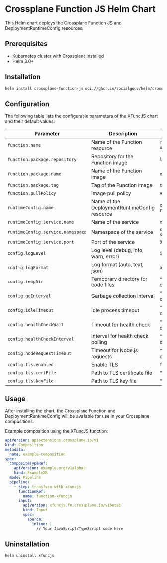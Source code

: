 # Crossplane Function JS Helm Chart

This Helm chart deploys the Crossplane Function JS and DeploymentRuntimeConfig resources.

## Prerequisites

- Kubernetes cluster with Crossplane installed
- Helm 3.0+

## Installation

```bash
helm install crossplane-function-js oci://ghcr.io/socialgouv/helm/crossplane-function-js --version 0.0.2
```

## Configuration

The following table lists the configurable parameters of the XFuncJS chart and their default values.

| Parameter                         | Description                                  | Default                  |
| --------------------------------- | -------------------------------------------- | ------------------------ |
| `function.name`                   | Name of the Function resource                | `function-xfuncjs`       |
| `function.package.repository`     | Repository for the Function image            | `localhost:5001`         |
| `function.package.name`           | Name of the Function image                   | `xfuncjs-server`         |
| `function.package.tag`            | Tag of the Function image                    | `test`                   |
| `function.pullPolicy`             | Image pull policy                            | `Always`                 |
| `runtimeConfig.name`              | Name of the DeploymentRuntimeConfig resource | `xfuncjs-runtime-config` |
| `runtimeConfig.service.name`      | Name of the service                          | `xfuncjs-server`         |
| `runtimeConfig.service.namespace` | Namespace of the service                     | `crossplane-system`      |
| `runtimeConfig.service.port`      | Port of the service                          | `9443`                   |
| `config.logLevel`                 | Log level (debug, info, warn, error)         | `info`                   |
| `config.logFormat`                | Log format (auto, text, json)                | `auto`                   |
| `config.tempDir`                  | Temporary directory for code files           | `""` (uses default)      |
| `config.gcInterval`               | Garbage collection interval                  | `""` (uses default)      |
| `config.idleTimeout`              | Idle process timeout                         | `""` (uses default)      |
| `config.healthCheckWait`          | Timeout for health check                     | `""` (uses default)      |
| `config.healthCheckInterval`      | Interval for health check polling            | `""` (uses default)      |
| `config.nodeRequestTimeout`       | Timeout for Node.js requests                 | `""` (uses default)      |
| `config.tls.enabled`              | Enable TLS                                   | `false`                  |
| `config.tls.certFile`             | Path to TLS certificate file                 | `""`                     |
| `config.tls.keyFile`              | Path to TLS key file                         | `""`                     |

## Usage

After installing the chart, the Crossplane Function and DeploymentRuntimeConfig will be available for use in your Crossplane compositions.

Example composition using the XFuncJS function:

```yaml
apiVersion: apiextensions.crossplane.io/v1
kind: Composition
metadata:
  name: example-composition
spec:
  compositeTypeRef:
    apiVersion: example.org/v1alpha1
    kind: ExampleXR
  mode: Pipeline
  pipeline:
    - step: transform-with-xfuncjs
      functionRef:
        name: function-xfuncjs
      input:
        apiVersion: xfuncjs.fn.crossplane.io/v1beta1
        kind: Input
        spec:
          source:
            inline: |
              // Your JavaScript/TypeScript code here
```

## Uninstallation

```bash
helm uninstall xfuncjs
```
